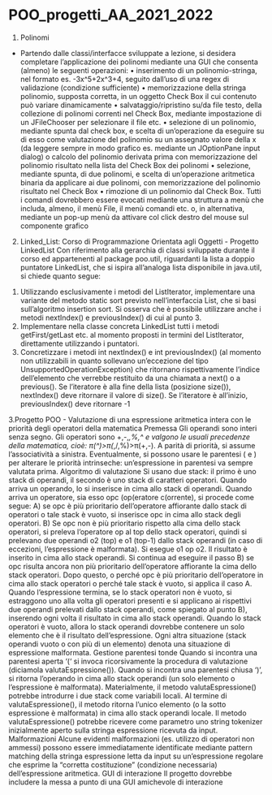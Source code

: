 # POO_progetti_AA_2021_2022

1. Polinomi
- Partendo dalle classi/interfacce sviluppate a lezione, si desidera completare l’applicazione dei 
polinomi mediante una GUI che consenta (almeno) le seguenti operazioni:
• inserimento di un polinomio-stringa, nel formato es. -3x^5+2x^3+4, seguito dall’uso di una 
regex di validazione (condizione sufficiente)
• memorizzazione della stringa polinomio, supposta corretta, in un oggetto Check Box il cui 
contenuto può variare dinamicamente
• salvataggio/ripristino su/da file testo, della collezione di polinomi correnti nel Check Box, 
mediante impostazione di un JFileChooser per selezionare il file etc.
• selezione di un polinomio, mediante spunta dal check box, e scelta di un’operazione da 
eseguire su di esso come valutazione del polinomio su un assegnato valore della x (da 
leggere sempre in modo grafico es. mediante un JOptionPane input dialog) o calcolo del 
polinomio derivata prima con memorizzazione del polinomio risultato nella lista del Check 
Box dei polinomi
• selezione, mediante spunta, di due polinomi, e scelta di un’operazione aritmetica binaria 
da applicare ai due polinomi, con memorizzazione del polinomio risultato nel Check Box
• rimozione di un polinomio dal Check Box.
Tutti i comandi dovrebbero essere evocati mediante una struttura a menù che includa, almeno, 
il menù File, il menù comandi etc. o, in alternativa, mediante un pop-up menù da attivare col 
click destro del mouse sul componente grafico


2. Linked_List: Corso di Programmazione Orientata agli Oggetti - Progetto LinkedList<T> 
Con riferimento alla gerarchia di classi sviluppate durante il corso ed appartenenti al package 
poo.util, riguardanti la lista a doppio puntatore LinkedList<T>, che si ispira all’analoga lista 
disponibile in java.util, si chiede quanto segue:
1) Utilizzando esclusivamente i metodi del ListIterator<T>, implementare una variante del 
metodo static sort previsto nell’interfaccia List<T>, che si basi sull’algoritmo insertion sort. 
Si osserva che è possibile utilizzare anche i metodi nextIndex() e previousIndex() di cui al 
punto 3.
2) Implementare nella classe concreta LinkedList<T> tutti i metodi getFirst/getLast etc. al 
momento proposti in termini del ListIterator<T>, direttamente utilizzando i puntatori.
3) Concretizzare i metodi int nextIndex() e int previousIndex() (al momento non utilizzabili in 
quanto sollevano un’eccezione del tipo UnsupportedOperationException) che ritornano 
rispettivamente l’indice dell’elemento che verrebbe restituito da una chiamata a next() o a 
previous(). Se l’iteratore è alla fine della lista (posizione size()), nextIndex() deve ritornare 
il valore di size(). Se l’iteratore è all’inizio, previousIndex() deve ritornare -1 

3.Progetto POO - Valutazione di una espressione aritmetica intera con le priorità degli operatori della 
matematica
Premessa 
Gli operandi sono interi senza segno. Gli operatori sono +,-,*,%,^ e valgono le usuali precedenze
della matematica, cioè: π(^)>π(*,/,%)>π(+,-). A parità di priorità, si assume l’associatività a sinistra. 
Eventualmente, si possono usare le parentesi ( e ) per alterare le priorità intrinseche: 
un’espressione in parentesi va sempre valutata prima.
Algoritmo di valutazione 
Si usano due stack: il primo è uno stack di operandi, il secondo è uno stack di caratteri operatori. 
Quando arriva un operando, lo si inserisce in cima allo stack di operandi. Quando arriva un 
operatore, sia esso opc (op(eratore c(orrente), si procede come segue:
A) se opc è più prioritario dell’operatore affiorante dallo stack di operatori o tale stack è vuoto, si 
inserisce opc in cima allo stack degli operatori. 
B) Se opc non è più prioritario rispetto alla cima dello stack operatori, si preleva l’operatore op al 
top dello stack operatori, quindi si prelevano due operandi o2 (top) e o1 (top-1) dallo stack 
operandi (in caso di eccezioni, l’espressione è malformata). Si esegue o1 op o2. Il risultato è 
inserito in cima allo stack operandi. Si continua ad eseguire il passo B) se opc risulta ancora non 
più prioritario dell’operatore affiorante la cima dello stack operatori. Dopo questo, o perché opc 
è più prioritario dell’operatore in cima allo stack operatori o perché tale stack è vuoto, si applica 
il caso A.
Quando l’espressione termina, se lo stack operatori non è vuoto, si estraggono uno alla volta gli 
operatori presenti e si applicano ai rispettivi due operandi prelevati dallo stack operandi, come 
spiegato al punto B), inserendo ogni volta il risultato in cima allo stack operandi.
Quando lo stack operatori è vuoto, allora lo stack operandi dovrebbe contenere un solo elemento 
che è il risultato dell’espressione. Ogni altra situazione (stack operandi vuoto o con più di un 
elemento) denota una situazione di espressione malformata.
Gestione parentesi tonde 
Quando si incontra una parentesi aperta ‘(‘ si invoca ricorsivamente la procedura di valutazione 
(diciamola valutaEspressione()). Quando si incontra una parentesi chiusa ‘)’, si ritorna l’operando in 
cima allo stack operandi (un solo elemento o l’espressione è malformata).
Materialmente, il metodo valutaEspressione() potrebbe introdurre i due stack come variabili locali. 
Al termine di valutaEspressione(), il metodo ritorna l’unico elemento (o la sotto espressione è 
malformata) in cima allo stack operandi locale.
Il metodo valutaEspressione() potrebbe ricevere come parametro uno string tokenizer inizialmente 
aperto sulla stringa espressione ricevuta da input.
Malformazioni 
Alcune evidenti malformazioni (es. utilizzo di operatori non ammessi) possono essere 
immediatamente identificate mediante pattern matching della stringa espressione letta da input su 
un’espressione regolare che esprime la “corretta costituzione” (condizione necessaria) 
dell’espressione aritmetica.
GUI di interazione 
Il progetto dovrebbe includere la messa a punto di una GUI amichevole di interazione
